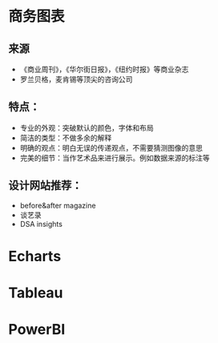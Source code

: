 # 商务图表

## 来源

- 《商业周刊》，《华尔街日报》，《纽约时报》等商业杂志
- 罗兰贝格，麦肯锡等顶尖的咨询公司

## 特点：

- 专业的外观：突破默认的颜色，字体和布局
- 简洁的类型：不做多余的解释
- 明确的观点：明白无误的传递观点，不需要猜测图像的意思
- 完美的细节：当作艺术品来进行展示。例如数据来源的标注等

## 设计网站推荐：

- before&after magazine
- 谈艺录
- DSA insights

# Echarts

# Tableau

# PowerBI